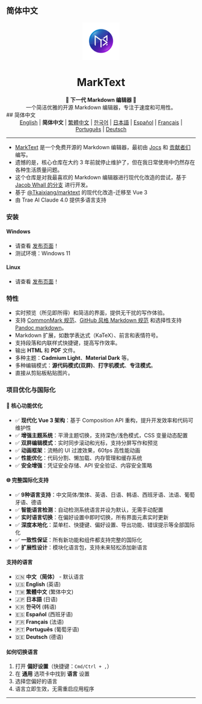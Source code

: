 ## 简体中文

<p align="center"><img src="../static/logo-small.png" alt="MarkText" width="100" height="100"></p>

<h1 align="center">MarkText</h1>

<div align="center">
  <strong>🔆 下一代 Markdown 编辑器 🌙</strong><br>
  一个简洁优雅的开源 Markdown 编辑器，专注于速度和可用性。<br>
</div>## 简体中文

<div align="center">
  <a href="/README.md">English</a> | <strong>简体中文</strong> | <a href="#繁體中文">繁體中文</a> | <a href="#한국어">한국어</a> | <a href="#日本語">日本語</a> | <a href="#español">Español</a> | <a href="#français">Français</a> | <a href="#português">Português</a> | <a href="#deutsch">Deutsch</a>
</div>

---

- [MarkText](https://github.com/marktext/marktext) 是一个免费开源的 Markdown 编辑器，最初由 [Jocs](https://github.com/Jocs) 和 [贡献者们](https://github.com/marktext/marktext/graphs/contributors) 编写。
- 遗憾的是，核心仓库在大约 3 年前就停止维护了，但在我日常使用中仍然存在各种生活质量问题。
- 这个仓库是对我最喜欢的 Markdown 编辑器进行现代化改造的尝试，基于 [Jacob Whall 的分支](https://github.com/jacobwhall/marktext) 进行开发。
- 基于 [@Tkaixiang/marktext](https://github.com/Tkaixiang/marktext) 的现代化改造-迁移至 Vue 3
- 由 Trae AI Claude 4.0 提供多语言支持

### 安装

#### Windows
- 请查看 [发布页面](https://github.com/hubo1989/marktext/releases/tag/v0.1)！
- 测试环境：Windows 11

#### Linux
- 请查看 [发布页面](https://github.com/hubo1989/marktext/releases/tag/v0.1)！

### 特性
- 实时预览（所见即所得）和简洁的界面，提供无干扰的写作体验。
- 支持 [CommonMark 规范](https://spec.commonmark.org/0.29/)、[GitHub 风格 Markdown 规范](https://github.github.com/gfm/) 和选择性支持 [Pandoc markdown](https://pandoc.org/MANUAL.html#pandocs-markdown)。
- Markdown 扩展，如数学表达式（KaTeX）、前言和表情符号。
- 支持段落和内联样式快捷键，提高写作效率。
- 输出 **HTML** 和 **PDF** 文件。
- 多种主题：**Cadmium Light**、**Material Dark** 等。
- 多种编辑模式：**源代码模式(双屏)**、**打字机模式**、**专注模式**。
- 直接从剪贴板粘贴图片。

### 项目优化与国际化

#### 🎯 核心功能优化
- ✅ **现代化 Vue 3 架构**：基于 Composition API 重构，提升开发效率和代码可维护性
- ✅ **增强主题系统**：平滑主题切换，支持深色/浅色模式，CSS 变量动态配置
- ✅ **双屏编辑模式**：实时同步滚动和光标，支持分屏写作和预览
- ✅ **动画框架**：流畅的 UI 过渡效果，60fps 高性能动画
- ✅ **性能优化**：代码分割、懒加载、内存管理和缓存系统
- ✅ **安全增强**：凭证安全存储、API 安全验证、内容安全策略

#### 🌐 完整国际化支持
- ✅ **9种语言支持**：中文简体/繁体、英语、日语、韩语、西班牙语、法语、葡萄牙语、德语
- ✅ **智能语言检测**：自动检测系统语言并设为默认，无需手动配置
- ✅ **实时语言切换**：在偏好设置中即时切换，所有界面元素实时更新
- ✅ **深度本地化**：菜单栏、快捷键、偏好设置、导出功能、错误提示等全部国际化
- ✅ **一致性保证**：所有新功能和组件都支持完整的国际化
- ✅ **扩展性设计**：模块化语言包，支持未来轻松添加新语言

#### 支持的语言
- 🇨🇳 **中文（简体）** - 默认语言
- 🇺🇸 **English** (英语)
- 🇹🇼 **繁體中文** (繁体中文)
- 🇯🇵 **日本語** (日语)
- 🇰🇷 **한국어** (韩语)
- 🇪🇸 **Español** (西班牙语)
- 🇫🇷 **Français** (法语)
- 🇵🇹 **Português** (葡萄牙语)
- 🇩🇪 **Deutsch** (德语)

#### 如何切换语言
1. 打开 **偏好设置**（快捷键：`Cmd/Ctrl + ,`）
2. 在 **通用** 选项卡中找到 **语言** 设置
3. 选择您偏好的语言
4. 语言立即生效，无需重启应用程序

---

